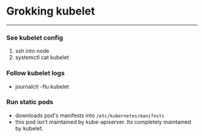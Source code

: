 # Grokking kubelet
---
### See kubelet config
1. ssh into node
2. systemctl cat kubelet  

### Follow kubelet logs
- journalctl -flu kubelet

### Run static pods
- downloads pod's manifests into `/etc/kubernetes/manifests`
- this pod isn't maintained by kube-apiserver. Its completely maintained by kubelet.